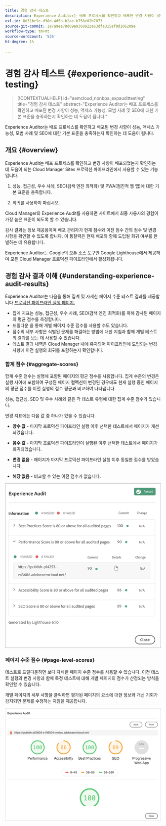 ```yaml
---
title: 경험 감사 테스트
description: Experience Auditor는 배포 프로세스를 확인하고 배포된 변경 사항이 성능, 액세스 가능성, 모범 사례 및 SEO에 대한 기본 표준을 충족하는지 확인하는 데 도움이 됩니다.
exl-id: 8d31bc9c-d38d-4d5b-b2ae-b758e02b7073
source-git-commit: 1a7a9ee78d09a9360922a63dfa315ef9d106209e
workflow-type: tm+mt
source-wordcount: '536'
ht-degree: 1%

---
```



# 경험 감사 테스트 {#experience-audit-testing}

>[!CONTEXTUALHELP]
>id="aemcloud_nonbpa_expaudittesting"
>title="경험 감사 테스트"
>abstract="Experience Auditor는 배포 프로세스를 확인하고 배포된 변경 사항이 성능, 액세스 가능성, 모범 사례 및 SEO에 대한 기본 표준을 충족하는지 확인하는 데 도움이 됩니다."

Experience Auditor는 배포 프로세스를 확인하고 배포된 변경 사항이 성능, 액세스 가능성, 모범 사례 및 SEO에 대한 기본 표준을 충족하는지 확인하는 데 도움이 됩니다.

## 개요 {#overview}

Experience Audit는 배포 프로세스를 확인하고 변경 사항이 배포되었는지 확인하는 데 도움이 되는 Cloud Manager Sites 프로덕션 파이프라인에서 사용할 수 있는 기능입니다.

1. 성능, 접근성, 우수 사례, SEO(검색 엔진 최적화) 및 PWA(점진적 웹 앱)에 대한 기본 표준을 충족합니다.

1. 회귀를 사용하지 마십시오.

Cloud Manager의 Experience Audit를 사용하면 사이트에서 최종 사용자의 경험이 가장 높은 표준이 되도록 할 수 있습니다.

감사 결과는 정보 제공용이며 배포 관리자가 현재 점수와 이전 점수 간의 점수 및 변경 사항을 확인할 수 있도록 합니다. 이 통찰력은 현재 배포와 함께 도입될 회귀 여부를 판별하는 데 유용합니다.

Experience Auditor는 Google의 오픈 소스 도구인 Google Lighthouse에서 제공하며 모든 Cloud Manager 프로덕션 파이프라인에서 활성화됩니다.

## 경험 감사 결과 이해 {#understanding-experience-audit-results}

Experience Auditor는 다음을 통해 집계 및 자세한 페이지 수준 테스트 결과를 제공합니다 [프로덕션 파이프라인 실행 페이지.](/help/implementing/cloud-manager/deploy-code.md)

* 집계 지표는 성능, 접근성, 우수 사례, SEO(검색 엔진 최적화)를 위해 감사된 페이지의 평균 점수를 측정합니다.
* 드릴다운 을 통해 개별 페이지 수준 점수를 사용할 수도 있습니다.
* 점수의 세부 사항은 식별된 문제를 해결하는 방법에 대한 지침과 함께 개별 테스트의 결과를 보는 데 사용할 수 있습니다.
* 테스트 결과 내역은 Cloud Manager 내에 유지되어 파이프라인에 도입되는 변경 사항에 이전 실행의 회귀를 포함하는지 확인합니다.

### 합계 점수 {#aggregate-scores}

합계 수준 점수는 실행에 포함된 페이지의 평균 점수를 사용합니다. 집계 수준의 변경은 실행 사이에 포함하여 구성된 페이지 컬렉션이 변경된 경우에도 현재 실행 중인 페이지의 평균 점수를 이전 실행의 점수 평균과 비교하여 나타냅니다.

성능, 접근성, SEO 및 우수 사례와 같은 각 테스트 유형에 대한 집계 수준 점수가 있습니다.

변경 지표에는 다음 값 중 하나가 있을 수 있습니다.

* **양수 값** - 마지막 프로덕션 파이프라인 실행 이후 선택한 테스트에서 페이지가 개선되었습니다.

* **음수 값** - 마지막 프로덕션 파이프라인이 실행된 이후 선택한 테스트에서 페이지가 회귀되었습니다.

* **변경 없음** - 페이지가 마지막 프로덕션 파이프라인 실행 이후 동일한 점수를 받았습니다.

* **해당 없음** - 비교할 수 있는 이전 점수가 없습니다.

![경험 감사 결과](/help/implementing/cloud-manager/assets/exp-audit-1.png)


### 페이지 수준 점수 {#page-level-scores}

테스트로 드릴다운하면 보다 자세한 페이지 수준 점수를 사용할 수 있습니다. 이전 테스트 실행의 변경 사항과 함께 특정 테스트에 대해 개별 페이지의 점수가 산정되는 방식을 확인할 수 있습니다.

개별 페이지의 세부 사항을 클릭하면 평가된 페이지의 요소에 대한 정보와 개선 기회가 감지되면 문제를 수정하는 지침을 제공합니다.

![페이지 수준 점수](/help/implementing/cloud-manager/assets/exp-audit-2.png)
